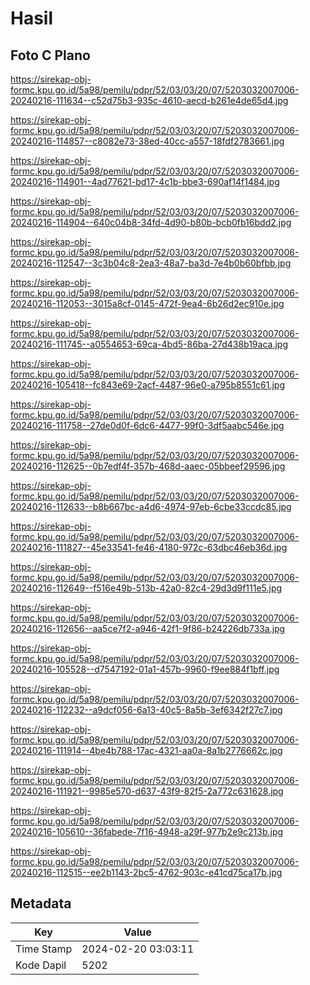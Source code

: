 # Hasil

## Foto C Plano

https://sirekap-obj-formc.kpu.go.id/5a98/pemilu/pdpr/52/03/03/20/07/5203032007006-20240216-111634--c52d75b3-935c-4610-aecd-b261e4de65d4.jpg

https://sirekap-obj-formc.kpu.go.id/5a98/pemilu/pdpr/52/03/03/20/07/5203032007006-20240216-114857--c8082e73-38ed-40cc-a557-18fdf2783661.jpg

https://sirekap-obj-formc.kpu.go.id/5a98/pemilu/pdpr/52/03/03/20/07/5203032007006-20240216-114901--4ad77621-bd17-4c1b-bbe3-690af14f1484.jpg

https://sirekap-obj-formc.kpu.go.id/5a98/pemilu/pdpr/52/03/03/20/07/5203032007006-20240216-114904--640c04b8-34fd-4d90-b80b-bcb0fb16bdd2.jpg

https://sirekap-obj-formc.kpu.go.id/5a98/pemilu/pdpr/52/03/03/20/07/5203032007006-20240216-112547--3c3b04c8-2ea3-48a7-ba3d-7e4b0b60bfbb.jpg

https://sirekap-obj-formc.kpu.go.id/5a98/pemilu/pdpr/52/03/03/20/07/5203032007006-20240216-112053--3015a8cf-0145-472f-9ea4-6b26d2ec910e.jpg

https://sirekap-obj-formc.kpu.go.id/5a98/pemilu/pdpr/52/03/03/20/07/5203032007006-20240216-111745--a0554653-69ca-4bd5-86ba-27d438b19aca.jpg

https://sirekap-obj-formc.kpu.go.id/5a98/pemilu/pdpr/52/03/03/20/07/5203032007006-20240216-105418--fc843e69-2acf-4487-96e0-a795b8551c61.jpg

https://sirekap-obj-formc.kpu.go.id/5a98/pemilu/pdpr/52/03/03/20/07/5203032007006-20240216-111758--27de0d0f-6dc6-4477-99f0-3df5aabc546e.jpg

https://sirekap-obj-formc.kpu.go.id/5a98/pemilu/pdpr/52/03/03/20/07/5203032007006-20240216-112625--0b7edf4f-357b-468d-aaec-05bbeef29596.jpg

https://sirekap-obj-formc.kpu.go.id/5a98/pemilu/pdpr/52/03/03/20/07/5203032007006-20240216-112633--b8b667bc-a4d6-4974-97eb-6cbe33ccdc85.jpg

https://sirekap-obj-formc.kpu.go.id/5a98/pemilu/pdpr/52/03/03/20/07/5203032007006-20240216-111827--45e33541-fe46-4180-972c-63dbc46eb36d.jpg

https://sirekap-obj-formc.kpu.go.id/5a98/pemilu/pdpr/52/03/03/20/07/5203032007006-20240216-112649--f516e49b-513b-42a0-82c4-29d3d9f111e5.jpg

https://sirekap-obj-formc.kpu.go.id/5a98/pemilu/pdpr/52/03/03/20/07/5203032007006-20240216-112656--aa5ce7f2-a946-42f1-9f86-b24226db733a.jpg

https://sirekap-obj-formc.kpu.go.id/5a98/pemilu/pdpr/52/03/03/20/07/5203032007006-20240216-105528--d7547192-01a1-457b-9960-f9ee884f1bff.jpg

https://sirekap-obj-formc.kpu.go.id/5a98/pemilu/pdpr/52/03/03/20/07/5203032007006-20240216-112232--a9dcf056-6a13-40c5-8a5b-3ef6342f27c7.jpg

https://sirekap-obj-formc.kpu.go.id/5a98/pemilu/pdpr/52/03/03/20/07/5203032007006-20240216-111914--4be4b788-17ac-4321-aa0a-8a1b2776662c.jpg

https://sirekap-obj-formc.kpu.go.id/5a98/pemilu/pdpr/52/03/03/20/07/5203032007006-20240216-111921--9985e570-d637-43f9-82f5-2a772c631628.jpg

https://sirekap-obj-formc.kpu.go.id/5a98/pemilu/pdpr/52/03/03/20/07/5203032007006-20240216-105610--36fabede-7f16-4948-a29f-977b2e9c213b.jpg

https://sirekap-obj-formc.kpu.go.id/5a98/pemilu/pdpr/52/03/03/20/07/5203032007006-20240216-112515--ee2b1143-2bc5-4762-903c-e41cd75ca17b.jpg


## Metadata

| Key        | Value               |
| ---------- | ------------------- |
| Time Stamp | 2024-02-20 03:03:11 |
| Kode Dapil | 5202                |



